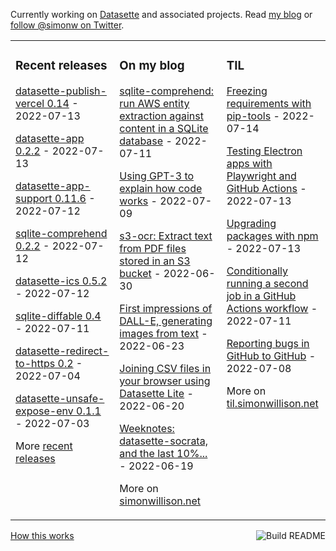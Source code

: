 Currently working on [Datasette](https://datasette.io/) and associated projects. Read [my blog](https://simonwillison.net/) or [follow @simonw on Twitter](https://twitter.com/simonw).

<table><tr><td valign="top" width="33%">

### Recent releases
<!-- recent_releases starts -->
[datasette-publish-vercel 0.14](https://github.com/simonw/datasette-publish-vercel/releases/tag/0.14) - 2022-07-13

[datasette-app 0.2.2](https://github.com/simonw/datasette-app/releases/tag/0.2.2) - 2022-07-13

[datasette-app-support 0.11.6](https://github.com/simonw/datasette-app-support/releases/tag/0.11.6) - 2022-07-12

[sqlite-comprehend 0.2.2](https://github.com/simonw/sqlite-comprehend/releases/tag/0.2.2) - 2022-07-12

[datasette-ics 0.5.2](https://github.com/simonw/datasette-ics/releases/tag/0.5.2) - 2022-07-12

[sqlite-diffable 0.4](https://github.com/simonw/sqlite-diffable/releases/tag/0.4) - 2022-07-11

[datasette-redirect-to-https 0.2](https://github.com/simonw/datasette-redirect-to-https/releases/tag/0.2) - 2022-07-04

[datasette-unsafe-expose-env 0.1.1](https://github.com/simonw/datasette-unsafe-expose-env/releases/tag/0.1.1) - 2022-07-03
<!-- recent_releases ends -->
More [recent releases](https://github.com/simonw/simonw/blob/main/releases.md)
</td><td valign="top" width="34%">

### On my blog
<!-- blog starts -->
[sqlite-comprehend: run AWS entity extraction against content in a SQLite database](http://simonwillison.net/2022/Jul/11/sqlite-comprehend/) - 2022-07-11

[Using GPT-3 to explain how code works](http://simonwillison.net/2022/Jul/9/gpt-3-explain-code/) - 2022-07-09

[s3-ocr: Extract text from PDF files stored in an S3 bucket](http://simonwillison.net/2022/Jun/30/s3-ocr/) - 2022-06-30

[First impressions of DALL-E, generating images from text](http://simonwillison.net/2022/Jun/23/dall-e/) - 2022-06-23

[Joining CSV files in your browser using Datasette Lite](http://simonwillison.net/2022/Jun/20/datasette-lite-csvs/) - 2022-06-20

[Weeknotes: datasette-socrata, and the last 10%...](http://simonwillison.net/2022/Jun/19/weeknotes/) - 2022-06-19
<!-- blog ends -->
More on [simonwillison.net](https://simonwillison.net/)
</td><td valign="top" width="33%">

### TIL
<!-- tils starts -->
[Freezing requirements with pip-tools](https://til.simonwillison.net/python/pip-tools) - 2022-07-14

[Testing Electron apps with Playwright and GitHub Actions](https://til.simonwillison.net/electron/testing-electron-playwright) - 2022-07-13

[Upgrading packages with npm](https://til.simonwillison.net/npm/upgrading-packages) - 2022-07-13

[Conditionally running a second job in a GitHub Actions workflow](https://til.simonwillison.net/github-actions/conditionally-run-a-second-job) - 2022-07-11

[Reporting bugs in GitHub to GitHub](https://til.simonwillison.net/github/reporting-bugs) - 2022-07-08
<!-- tils ends -->
More on [til.simonwillison.net](https://til.simonwillison.net/)
</td></tr></table>

<a href="https://github.com/simonw/simonw/actions"><img src="https://github.com/simonw/simonw/workflows/Build%20README/badge.svg" align="right" alt="Build README"></a> <a href="https://simonwillison.net/2020/Jul/10/self-updating-profile-readme/">How this works</a>
